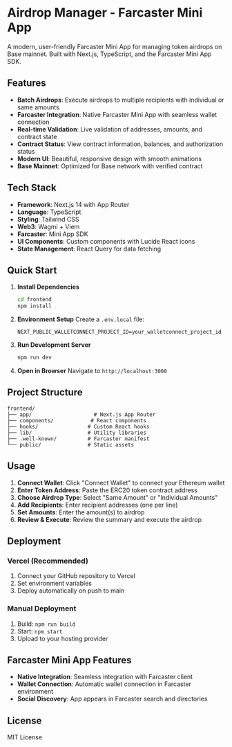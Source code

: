 # Airdrop Manager - Farcaster Mini App

A modern, user-friendly Farcaster Mini App for managing token airdrops on Base mainnet. Built with Next.js, TypeScript, and the Farcaster Mini App SDK.

## Features

- **Batch Airdrops**: Execute airdrops to multiple recipients with individual or same amounts
- **Farcaster Integration**: Native Farcaster Mini App with seamless wallet connection
- **Real-time Validation**: Live validation of addresses, amounts, and contract state
- **Contract Status**: View contract information, balances, and authorization status
- **Modern UI**: Beautiful, responsive design with smooth animations
- **Base Mainnet**: Optimized for Base network with verified contract

## Tech Stack

- **Framework**: Next.js 14 with App Router
- **Language**: TypeScript
- **Styling**: Tailwind CSS
- **Web3**: Wagmi + Viem
- **Farcaster**: Mini App SDK
- **UI Components**: Custom components with Lucide React icons
- **State Management**: React Query for data fetching

## Quick Start

1. **Install Dependencies**
   ```bash
   cd frontend
   npm install
   ```

2. **Environment Setup**
   Create a `.env.local` file:
   ```env
   NEXT_PUBLIC_WALLETCONNECT_PROJECT_ID=your_walletconnect_project_id
   ```

3. **Run Development Server**
   ```bash
   npm run dev
   ```

4. **Open in Browser**
   Navigate to `http://localhost:3000`

## Project Structure

```
frontend/
├── app/                    # Next.js App Router
├── components/            # React components
├── hooks/                # Custom React hooks
├── lib/                  # Utility libraries
├── .well-known/          # Farcaster manifest
└── public/               # Static assets
```

## Usage

1. **Connect Wallet**: Click "Connect Wallet" to connect your Ethereum wallet
2. **Enter Token Address**: Paste the ERC20 token contract address
3. **Choose Airdrop Type**: Select "Same Amount" or "Individual Amounts"
4. **Add Recipients**: Enter recipient addresses (one per line)
5. **Set Amounts**: Enter the amount(s) to airdrop
6. **Review & Execute**: Review the summary and execute the airdrop

## Deployment

### Vercel (Recommended)

1. Connect your GitHub repository to Vercel
2. Set environment variables
3. Deploy automatically on push to main

### Manual Deployment

1. Build: `npm run build`
2. Start: `npm start`
3. Upload to your hosting provider

## Farcaster Mini App Features

- **Native Integration**: Seamless integration with Farcaster client
- **Wallet Connection**: Automatic wallet connection in Farcaster environment
- **Social Discovery**: App appears in Farcaster search and directories

## License

MIT License 